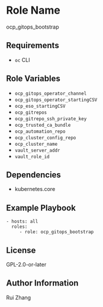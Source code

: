 # Role Name

ocp_gitops_bootstrap

## Requirements

- `oc` CLI

## Role Variables

- `ocp_gitops_operator_channel`
- `ocp_gitops_operator_startingCSV`
- `ocp_eso_startingCSV`
- `ocp_gitrepos`
- `ocp_gitrepo_ssh_private_key`
- `ocp_trusted_ca_bundle`
- `ocp_automation_repo`
- `ocp_cluster_config_repo`
- `ocp_cluster_name`
- `vault_server_addr`
- `vault_role_id`

## Dependencies

- kubernetes.core

## Example Playbook

```
- hosts: all
  roles:
     - role: ocp_gitops_bootstrap
```

## License

GPL-2.0-or-later

## Author Information

Rui Zhang

